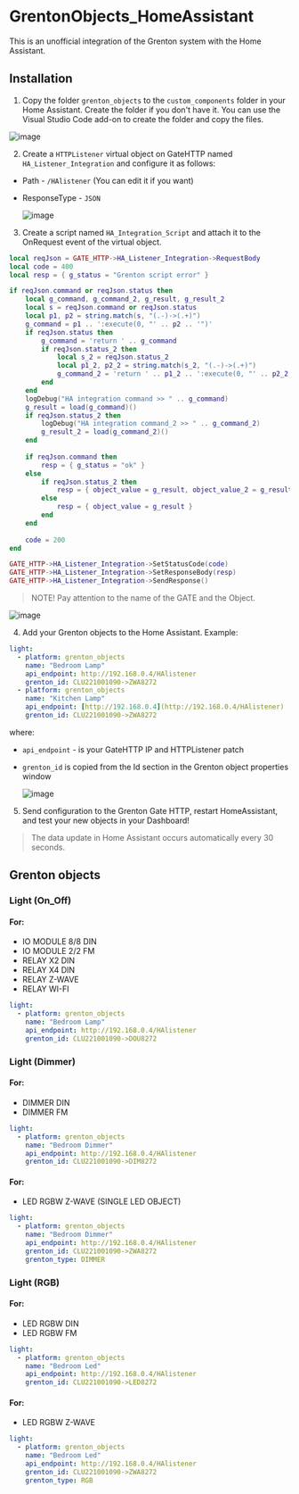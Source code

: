 # GrentonObjects_HomeAssistant

This is an unofficial integration of the Grenton system with the Home Assistant.

## Installation

1. Copy the folder `grenton_objects` to the `custom_components` folder in your Home Assistant. Create the folder if you don't have it. You can use the Visual Studio Code add-on to create the folder and copy the files.

![image](https://github.com/jnalepka/GrentonHomeAssistantIntegration/assets/70645322/110e00e8-a3ff-4be1-8b1e-c33639b87ea2)

2. Create a `HTTPListener` virtual object on GateHTTP named `HA_Listener_Integration` and configure it as follows:

* Path - `/HAlistener` (You can edit it if you want)
* ResponseType - `JSON`

  ![image](https://github.com/jnalepka/GrentonHomeAssistantIntegration/assets/70645322/1d69d9fc-95f3-4f89-90e3-588b8637ffad)

3. Create a script named `HA_Integration_Script` and attach it to the OnRequest event of the virtual object.

```lua
local reqJson = GATE_HTTP->HA_Listener_Integration->RequestBody
local code = 400
local resp = { g_status = "Grenton script error" }

if reqJson.command or reqJson.status then
	local g_command, g_command_2, g_result, g_result_2
    local s = reqJson.command or reqJson.status
    local p1, p2 = string.match(s, "(.-)->(.+)")
    g_command = p1 .. ':execute(0, "' .. p2 .. '")'
    if reqJson.status then
        g_command = 'return ' .. g_command
        if reqJson.status_2 then
        	local s_2 = reqJson.status_2
        	local p1_2, p2_2 = string.match(s_2, "(.-)->(.+)")
        	g_command_2 = 'return ' .. p1_2 .. ':execute(0, "' .. p2_2 .. '")'
        end
    end
    logDebug("HA integration command >> " .. g_command)
    g_result = load(g_command)()
    if reqJson.status_2 then
    	logDebug("HA integration command_2 >> " .. g_command_2)
    	g_result_2 = load(g_command_2)()
    end
    
    if reqJson.command then
        resp = { g_status = "ok" }
    else
    	if reqJson.status_2 then
    		resp = { object_value = g_result, object_value_2 = g_result_2 }
    	else
       		resp = { object_value = g_result }
       	end
    end
    
    code = 200
end

GATE_HTTP->HA_Listener_Integration->SetStatusCode(code)
GATE_HTTP->HA_Listener_Integration->SetResponseBody(resp)
GATE_HTTP->HA_Listener_Integration->SendResponse()
```

> NOTE! Pay attention to the name of the GATE and the Object.

![image](https://github.com/jnalepka/GrentonHomeAssistantIntegration/assets/70645322/25a94dee-a43a-4b32-a3f2-83c455652688)

4. Add your Grenton objects to the Home Assistant. Example:

```yaml
light:
  - platform: grenton_objects
    name: "Bedroom Lamp"
    api_endpoint: http://192.168.0.4/HAlistener
    grenton_id: CLU221001090->ZWA8272
  - platform: grenton_objects
    name: "Kitchen Lamp"
    api_endpoint: [http://192.168.0.4](http://192.168.0.4/HAlistener)
    grenton_id: CLU221001090->ZWA8272
```

where:
* `api_endpoint` - is your GateHTTP IP and HTTPListener patch
* `grenton_id` is copied from the Id section in the Grenton object properties window

  ![image](https://github.com/jnalepka/GrentonHomeAssistantIntegration/assets/70645322/0e4ede98-20fb-4a80-a759-b550633ae418)


5. Send configuration to the Grenton Gate HTTP, restart HomeAssistant, and test your new objects in your Dashboard!

> The data update in Home Assistant occurs automatically every 30 seconds.

## Grenton objects

### Light (On_Off)

#### For:
* IO MODULE 8/8 DIN
* IO MODULE 2/2 FM
* RELAY X2 DIN
* RELAY X4 DIN
* RELAY Z-WAVE
* RELAY WI-FI

```yaml
light:
  - platform: grenton_objects
    name: "Bedroom Lamp"
    api_endpoint: http://192.168.0.4/HAlistener
    grenton_id: CLU221001090->DOU8272
```

### Light (Dimmer)

#### For:
* DIMMER DIN
* DIMMER FM
  
```yaml
light:
  - platform: grenton_objects
    name: "Bedroom Dimmer"
    api_endpoint: http://192.168.0.4/HAlistener
    grenton_id: CLU221001090->DIM8272
```

#### For:
* LED RGBW Z-WAVE (SINGLE LED OBJECT)
  
```yaml
light:
  - platform: grenton_objects
    name: "Bedroom Dimmer"
    api_endpoint: http://192.168.0.4/HAlistener
    grenton_id: CLU221001090->ZWA8272
    grenton_type: DIMMER
```

### Light (RGB)

#### For:
* LED RGBW DIN
* LED RGBW FM

```yaml
light:
  - platform: grenton_objects
    name: "Bedroom Led"
    api_endpoint: http://192.168.0.4/HAlistener
    grenton_id: CLU221001090->LED8272
```

#### For:
* LED RGBW Z-WAVE

```yaml
light:
  - platform: grenton_objects
    name: "Bedroom Led"
    api_endpoint: http://192.168.0.4/HAlistener
    grenton_id: CLU221001090->ZWA8272
    grenton_type: RGB
```

